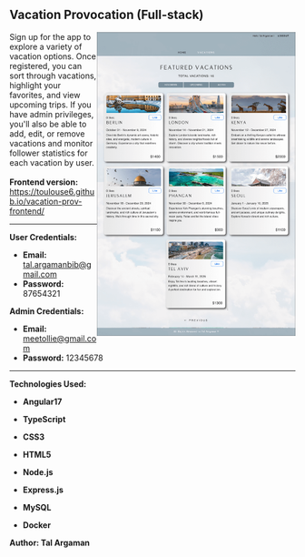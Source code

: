## Vacation Provocation (Full-stack)

<img align="right" src="./Frontend/src/Assets/vacation-prov-screenshot.png" alt="Vacation-prov Screenshot" width="350">

Sign up for the app to explore a variety of vacation options. Once registered, you can sort through vacations, highlight your favorites, and view upcoming trips.
If you have admin privileges, you'll also be able to add, edit, or remove vacations and monitor follower statistics for each vacation by user.
<br><br>
**Frontend version:** https://toulouse6.github.io/vacation-prov-frontend/

---

**User Credentials:**
- **Email:** tal.argamanbib@gmail.com
- **Password:** 87654321

**Admin Credentials:**
- **Email:** meetollie@gmail.com
- **Password:** 12345678

---

**Technologies Used:**

- **Angular17**
- **TypeScript**
- **CSS3**
- **HTML5**

- **Node.js**
- **Express.js**

- **MySQL**

- **Docker**

**Author: Tal Argaman**
